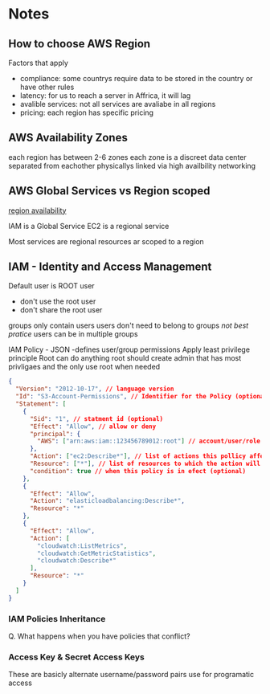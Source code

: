 # Notes

## How to choose AWS Region

Factors that apply

- compliance: some countrys require data to be stored in the country or have
  other rules
- latency: for us to reach a server in Affrica, it will lag
- avalible services: not all services are avaliabe in all regions
- pricing: each region has specific pricing

## AWS Availability Zones

each region has between 2-6 zones each zone is a discreet data center separated
from eachother physicallys linked via high availbility networking

## AWS Global Services vs Region scoped

[region availability](https://aws.amazon.com/about-aws/global-infrastructure/regional-product-services/)

IAM is a Global Service EC2 is a regional service

Most services are regional resources ar scoped to a region

## IAM - Identity and Access Management

Default user is ROOT user

- don't use the root user
- don't share the root user

groups only contain users users don't need to belong to groups _not best
pratice_ users can be in multiple groups

IAM Policy - JSON -defines user/group permissions Apply least privilege
principle Root can do anything root should create admin that has most privligaes
and the only use root when needed

```json
{
  "Version": "2012-10-17", // language version
  "Id": "S3-Account-Permissions", // Identifier for the Policy (optional)
  "Statement": [
    {
      "Sid": "1", // statment id (optional)
      "Effect": "Allow", // allow or deny
      "principal": {
        "AWS": ["arn:aws:iam::123456789012:root"] // account/user/role to which the pollicy is applied in this case root
      },
      "Action": ["ec2:Describe*"], // list of actions this pollicy affects
      "Resource": ["*"], // list of resources to which the action will be applied to, such as a bucket
      "condition": true // when this policy is in efect (optional)
    },
    {
      "Effect": "Allow",
      "Action": "elasticloadbalancing:Describe*",
      "Resource": "*"
    },
    {
      "Effect": "Allow",
      "Action": [
        "cloudwatch:ListMetrics",
        "cloudwatch:GetMetricStatistics",
        "cloudwatch:Describe*"
      ],
      "Resource": "*"
    }
  ]
}
```

### IAM Policies Inheritance

Q. What happens when you have policies that conflict?

### Access Key & Secret Access Keys

These are basicly alternate username/password pairs use for programatic access
